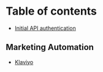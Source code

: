 # Table of contents

* [Initial API authentication](README.md)

## Marketing Automation

* [Klaviyo](klaviyo/klaviyo-integration.md)
